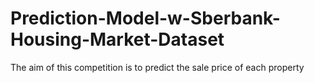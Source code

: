 # Prediction-Model-w-Sberbank-Housing-Market-Dataset
The aim of this competition is to predict the sale price of each property
